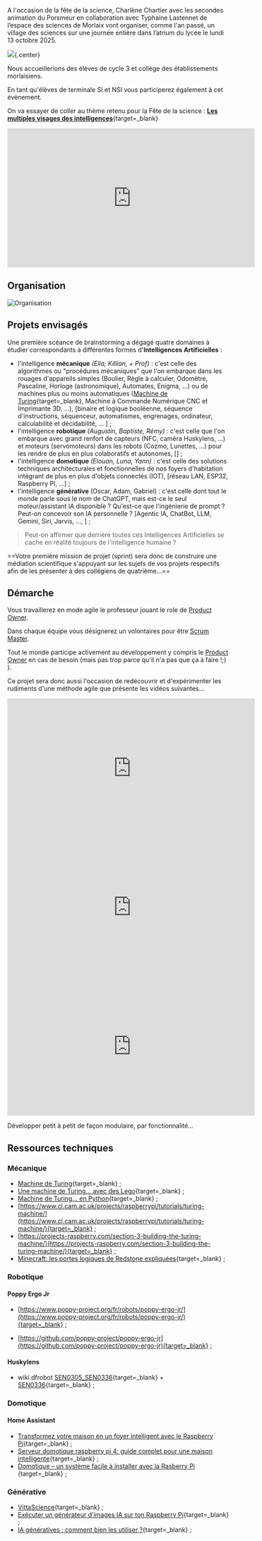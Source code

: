 
A l'occasion de la fête de la science, Charlène Chartier avec les secondes animation du Porsmeur en collaboration avec Typhaine Lastennet de l’espace des sciences de Morlaix vont organiser, comme l'an passé, un village des sciences sur une journée entière dans l’atrium du lycée le lundi 13 octobre 2025. 

![](../images/fds_2023.png){.center}

Nous accueillerions des élèves de cycle 3 et collège des établissements morlaisiens.

En tant qu'élèves de terminale SI et NSI vous participerez également à cet évènement.

On va essayer de coller au thème retenu pour la Fête de la science : [**Les multiples visages des intelligences**](https://www.fetedelascience.fr/decouvrez-les-multiples-visages-des-intelligences){target=_blank}

<center><iframe width="560" height="315" src="https://www.youtube.com/embed/3Bc6qb3FSb8?si=756_uGFl4FVjByKu" title="YouTube video player" frameborder="0" allow="accelerometer; autoplay; clipboard-write; encrypted-media; gyroscope; picture-in-picture; web-share" referrerpolicy="strict-origin-when-cross-origin" allowfullscreen></iframe></center>

## Organisation

![Organisation](./images/organisation.png)


## Projets envisagés

<!-- - ...
- ...
- ...
- ... -->

Une première scéance de brainstorming a dégagé quatre domaines à étudier correspondants à différentes formes d'**Intelligences Artificielles** :

- l'intelligence **mécanique** *(Elia, Killian, + Prof)* : c'est celle des algorithmes ou "procédures mécaniques" que l'on embarque dans les rouages d'appareils simples (Boulier, Règle à calculer, Odomètre, Pascaline, Horloge (astronomique), Automates, Enigma, ...) ou de machines plus ou moins automatiques ([Machine de Turing](https://interstices.info/comment-fonctionne-une-machine-de-turing/){target=_blank}, Machine à Commande Numérique CNC et Imprimante 3D, ...), [binaire et logique booléenne, séquence d'instructions, séquenceur, automatismes, engrenages, ordinateur, calculabilité et décidabilité, ... ] ;
- l'intelligence **robotique** *(Augustin, Baptiste, Rémy)* : c'est celle que l'on embarque avec grand renfort de capteurs (NFC, caméra Huskylens, ...) et moteurs (servomoteurs) dans les robots (Cozmo, Lunettes, ...) pour les rendre de plus en plus colaboratifs et autonomes, [] ;
- l'intelligence **domotique** *(Elouan, Luna, Yann)* : c'est celle des solutions techniques architecturales et fonctionnelles de nos foyers d'habitation intégrant de plus en plus d'objets connectés (IOT), [réseau LAN, ESP32, Raspberry PI, ...] ;
- l'intelligence **générative** (Oscar, Adam, Gabriel) : c'est celle dont tout le monde parle sous le nom de ChatGPT, mais est-ce le seul moteur/assistant IA disponible ? Qu'est-ce que l'ingénierie de prompt ? Peut-on concevoir son IA personnelle ? [Agentic IA, ChatBot, LLM, Gemini, Siri, Jarvis, ..., ] ;

> Peut-on affirmer que derrière toutes ces Intelligences Artificielles se cache en réalité toujours de l'intelligence humaine ?

==Votre première mission de projet (sprint) sera donc de construire une médiation scientifique s'appuyant sur les sujets de vos projets respectifs afin de les présenter à des collégiens de quatrième...==

## Démarche

Vous travaillerez en mode agile le professeur jouant le role de [Product Owner](https://www.orientation.com/metiers/product-owner).

Dans chaque équipe vous désignerez un volontaires pour être [Scrum Master](https://www.clementine.jobs/fiches-metiers/metiers-techniques-du-web/scrum-master/#:~:text=Le%20Scrum%20Master%20est%20avant,en%20suivant%20la%20m%C3%A9thode%20Scrum.).

Tout le monde participe activement au développement y compris le [Product Owner](https://www.orientation.com/metiers/product-owner) en cas de besoin (mais pas trop parce qu'il n'a pas que ça à faire !;) ).

Ce projet sera donc aussi l'occasion de redécouvrir et d'expérimenter les rudiments d'une méthode agile que présente les vidéos suivantes...

<center>
    <iframe width="560" height="315" src="https://www.youtube-nocookie.com/embed/VpdFpZ_w5x8?start=30" frameborder="0" allow="accelerometer; autoplay; clipboard-write; encrypted-media; gyroscope; picture-in-picture" allowfullscreen></iframe>
</center>

<center>
    <iframe width="560" height="315" src="https://www.youtube-nocookie.com/embed/-HV_MW5KgVk" frameborder="0" allow="accelerometer; autoplay; clipboard-write; encrypted-media; gyroscope; picture-in-picture" allowfullscreen></iframe>
</center>

<center>
    <iframe width="560" height="315" src="https://www.youtube-nocookie.com/embed/WNYcSxbJvsc" frameborder="0" allow="accelerometer; autoplay; clipboard-write; encrypted-media; gyroscope; picture-in-picture" allowfullscreen></iframe>
</center>

Développer petit à petit de façon modulaire, par fonctionnalité...




## Ressources techniques

### Mécanique

- [Machine de Turing](https://interstices.info/comment-fonctionne-une-machine-de-turing/){target=_blank} ;
- [Une machine de Turing... avec des Lego](https://members.loria.fr/MDuflot/files/med/turing.html){target=_blank} ;
- [Machine de Turing... en Python](https://codex.forge.apps.education.fr/en_travaux/machine_turing/#machine-de-turing-1){target=_blank} ;
- [https://www.cl.cam.ac.uk/projects/raspberrypi/tutorials/turing-machine/](https://www.cl.cam.ac.uk/projects/raspberrypi/tutorials/turing-machine/){target=_blank} ;
- [https://projects-raspberry.com/section-3-building-the-turing-machine/](https://projects-raspberry.com/section-3-building-the-turing-machine/){target=_blank} ;
- [Minecraft: les portes logiques de Redstone expliquées](https://fr.techtribune.net/jeux-videos/minecraft-les-portes-logiques-de-redstone-expliquees/390019/){target=_blank} ;

### Robotique


#### Poppy Ergo Jr

- [https://www.poppy-project.org/fr/robots/poppy-ergo-jr/](https://www.poppy-project.org/fr/robots/poppy-ergo-jr/){target=_blank} ;

- [https://github.com/poppy-project/poppy-ergo-jr](https://github.com/poppy-project/poppy-ergo-jr){target=_blank} ;

#### Huskylens
- wiki.dfrobot [SEN0305_SEN0336](https://wiki.dfrobot.com/HUSKYLENS_V1.0_SKU_SEN0305_SEN0336){target=_blank} + [SEN0336](https://wiki.dfrobot.com/HUSKYLENS_PRO_SKU_SEN0336){target=_blank} ;

### Domotique

#### Home Assistant
- [Transformez votre maison en un foyer intelligent avec le Raspberry Pi](https://www.raspberrypi-france.fr/transformez-votre-maison-en-un-foyer-intelligent-avec-le-raspberry-pi/){target=_blank} ;
- [Serveur domotique raspberry pi 4: guide complet pour une maison intelligente](https://www.conseil-local-energie.com/serveur-domotique-raspberry-pi-4-guide-complet-pour-une-maison-intelligente/){target=_blank} ;
- [Domotique – un système facile à installer avec la Rasberry Pi
](https://www.raspberrypi-france.fr/domotique-systeme-facile-installer/){target=_blank} ;

### Générative

- [VittaScience](https://fr.vittascience.com/ia/){target=_blank} ;
- [Exécuter un générateur d'images IA sur ton Raspberry Pi](https://projects.raspberrypi.org/fr-FR/projects/ai-images-on-pi){target=_blank} ;
- [IA génératives : comment bien les utiliser ?](https://www.info.gouv.fr/actualite/ia-generatives-comment-bien-les-utiliser){target=_blank} ;



<!-- 
- [diaporama de présentation](https://ericecmorlaix.github.io/adn-Tutoriel_lab_si/DOC/diaporama/){target=_blank}
- [Lego EV3 en MicroPython](https://ericecmorlaix.github.io/adn-Tutoriel_lab_si/IOT/Lego/EV3/){target=_blank} ;
- [ESP32 client/serveur en MicroPython](https://ericecmorlaix.github.io/adn-Tutoriel_lab_si/IOT/ESP/32/){target=_blank} ;
- [BBC micro:bit + Bluetooh avec HC05](https://ericecmorlaix.github.io/adn-Tutoriel_lab_si/IOT/BBC_microbit/UART/){target=_blank} ;
- [MIT App Inventor sans compte gmail avec l'iPad pour "Compagnon AI"](https://ericecmorlaix.github.io/adn-Tutoriel_lab_si/IHM/MIT_App_Inventor/){target=_blank} ;
- [ThingSpeak](https://ericecmorlaix.github.io/adn-Tutoriel_lab_si/IHM/ThingSpeak/){target=_blank} ;

### LEGO EV3

- [lego ev3 classroom](https://education.lego.com/fr-fr/lessons/ev3-tutorials){target=_blank}

- [pybricks ev3-micropython/](https://pybricks.github.io/ev3-micropython/){target=_blank}

- [Instructions de construction de différents modèles](https://education.lego.com/en-us/product-resources/mindstorms-ev3/downloads/building-instructions#building-core){target=_blank}


### Course en Cours

- [https://www.course-en-cours.com/fr/](https://www.course-en-cours.com/fr/){target=_blank}



### Futur bras 6 axes

- [Onshape - Cinématique bras 6 axes](https://www.youtube.com/playlist?list=PLzeGpFCqKToadNUiOH9iaOi9PymUhzb-M){target=_blank}
- [Le site du bras 6 axes](https://mkx-3d.github.io/bras-6-axes/){target=_blank} -->


